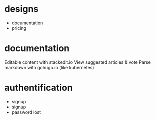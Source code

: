 # designs
- documentation
- pricing

# documentation
Editable content with stackedit.io
View suggested articles & vote
Parse markdown with gohugo.io (like kubernetes)

# authentification
- signup
- signup
- password lost